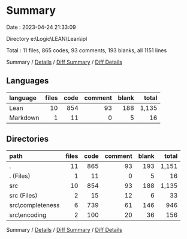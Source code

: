 # Summary

Date : 2023-04-24 21:33:09

Directory e:\\Logic\\LEAN\\Lean\\ipl

Total : 11 files,  865 codes, 93 comments, 193 blanks, all 1151 lines

Summary / [Details](details.md) / [Diff Summary](diff.md) / [Diff Details](diff-details.md)

## Languages
| language | files | code | comment | blank | total |
| :--- | ---: | ---: | ---: | ---: | ---: |
| Lean | 10 | 854 | 93 | 188 | 1,135 |
| Markdown | 1 | 11 | 0 | 5 | 16 |

## Directories
| path | files | code | comment | blank | total |
| :--- | ---: | ---: | ---: | ---: | ---: |
| . | 11 | 865 | 93 | 193 | 1,151 |
| . (Files) | 1 | 11 | 0 | 5 | 16 |
| src | 10 | 854 | 93 | 188 | 1,135 |
| src (Files) | 2 | 15 | 12 | 6 | 33 |
| src\\completeness | 6 | 739 | 61 | 146 | 946 |
| src\\encoding | 2 | 100 | 20 | 36 | 156 |

Summary / [Details](details.md) / [Diff Summary](diff.md) / [Diff Details](diff-details.md)